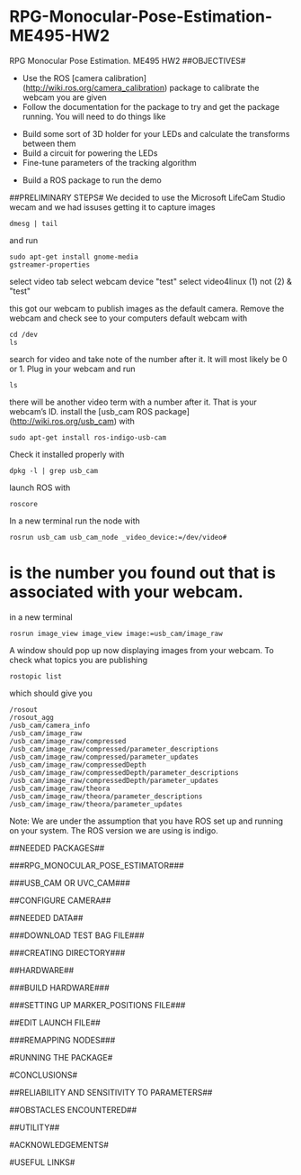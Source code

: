 RPG-Monocular-Pose-Estimation-ME495-HW2
=======================================

RPG Monocular Pose Estimation. ME495 HW2
##OBJECTIVES#
* Use the ROS [camera calibration] (http://wiki.ros.org/camera_calibration) package to calibrate the webcam you are given
* Follow the documentation for the package to try and get the package running. You will need to do things like
 - Build some sort of 3D holder for your LEDs and calculate the transforms between them
 - Build a circuit for powering the LEDs
 - Fine-tune parameters of the tracking algorithm
* Build a ROS package to run the demo


##PRELIMINARY STEPS#
We decided to use the Microsoft LifeCam Studio wecam and we had issuses getting it to capture images

```lsusb
dmesg | tail
```

and run
```
sudo apt-get install gnome-media
gstreamer-properties
```
select video tab
select webcam device "test"
select video4linux (1) not (2) & "test"

this got our webcam to publish images as the default camera.
Remove the webcam and check see to your computers default webcam with 
```
cd /dev
ls
```

search for video and take note of the number after it. It will most likely be 0 or 1. Plug in your webcam and run 
```
ls
```

there will be another video term with a number after it. That is your webcam’s ID.
install the [usb_cam ROS package] (http://wiki.ros.org/usb_cam) with
```
sudo apt-get install ros-indigo-usb-cam
```
Check it installed properly with
```
dpkg -l | grep usb_cam
```
launch ROS with
```
roscore 
```
In a new terminal run the node with 
```
rosrun usb_cam usb_cam_node _video_device:=/dev/video#
```
# is the number you found out that is associated with your webcam.
in a new terminal 
```
rosrun image_view image_view image:=usb_cam/image_raw
```
A window should pop up now displaying images from your webcam.
To check what topics you are publishing 

```
rostopic list
````
which should give you 
```
/rosout
/rosout_agg
/usb_cam/camera_info
/usb_cam/image_raw
/usb_cam/image_raw/compressed
/usb_cam/image_raw/compressed/parameter_descriptions
/usb_cam/image_raw/compressed/parameter_updates
/usb_cam/image_raw/compressedDepth
/usb_cam/image_raw/compressedDepth/parameter_descriptions
/usb_cam/image_raw/compressedDepth/parameter_updates
/usb_cam/image_raw/theora
/usb_cam/image_raw/theora/parameter_descriptions
/usb_cam/image_raw/theora/parameter_updates
```



Note: We are under the assumption that you have ROS set up and running on your system. The ROS version we are using is indigo.

##NEEDED PACKAGES##

###RPG_MONOCULAR_POSE_ESTIMATOR###

###USB_CAM OR UVC_CAM###

##CONFIGURE CAMERA##

##NEEDED DATA##

###DOWNLOAD TEST BAG FILE###

###CREATING DIRECTORY###

##HARDWARE##

###BUILD HARDWARE###

###SETTING UP MARKER_POSITIONS FILE###

##EDIT LAUNCH FILE##

###REMAPPING NODES###

#RUNNING THE PACKAGE#


#CONCLUSIONS#

##RELIABILITY AND SENSITIVITY TO PARAMETERS##

##OBSTACLES ENCOUNTERED##

##UTILITY##


#ACKNOWLEDGEMENTS#

#USEFUL LINKS#
